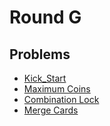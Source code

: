 # Round G

## Problems

- [Kick_Start](/Round%20G/Kick_Start)
- [Maximum Coins](/Round%20G/Maximum%20Coins)
- [Combination Lock](/Round%20G/Combination%20Lock)
- [Merge Cards](/Round%20G/Merge%20Cards)

